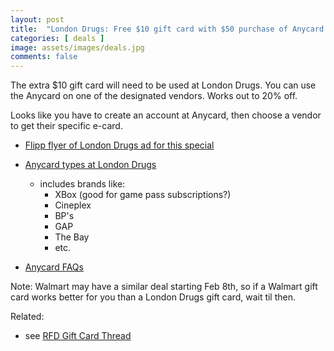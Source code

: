 ```yaml
---
layout: post
title:  "London Drugs: Free $10 gift card with $50 purchase of Anycard gift card until Feb 7th 2024"
categories: [ deals ]
image: assets/images/deals.jpg
comments: false
---
```


The extra $10 gift card will need to be used at London Drugs. You can use the Anycard on one of the designated vendors.  Works out to 20% off.

Looks like you have to create an account at Anycard, then choose a vendor to get their specific e-card.

- [Flipp flyer of London Drugs ad for this special](https://flipp.com/en-ca/calgary-ab/item/816854548-london-drugs-weekly-ad?postal_code=T2R0P5)


- [Anycard types at London Drugs](https://www.londondrugs.com/search/?q=27259001009)
    - includes brands like:
        - XBox (good for game pass subscriptions?)
        - Cineplex
        - BP's
        - GAP
        - The Bay
        - etc.


- [Anycard FAQs](https://www.anycard.ca/choice/faq)



Note: Walmart may have a similar deal starting Feb 8th, so if a Walmart gift card works better for you than a London Drugs gift card, wait til then.

Related:
 - see [RFD Gift Card Thread](https://forums.redflagdeals.com/various-retailers-gift-cards-deals-discounts-2024-2666408/)